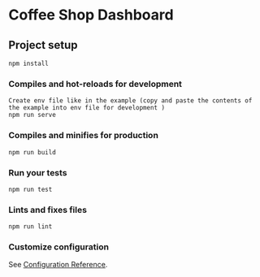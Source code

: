 # Coffee Shop Dashboard

## Project setup
```
npm install
```

### Compiles and hot-reloads for development
```
Create env file like in the example (copy and paste the contents of the example into env file for development )
npm run serve
```

### Compiles and minifies for production
```
npm run build
```

### Run your tests
```
npm run test
```

### Lints and fixes files
```
npm run lint
```

### Customize configuration
See [Configuration Reference](https://cli.vuejs.org/config/).

